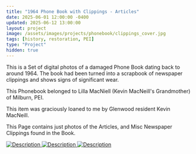 ```yaml
---
title: "1964 Phone Book with Clippings - Articles"
date: 2025-06-01 12:00:00 -0400
updated: 2025-06-12 13:00:00
layout: project
image: /assets/images/projects/phonebook/clippings_cover.jpg
tags: [history, restoration, PEI]
type: "Project"
hidden: true
---
```


This is a Set of digital photos of a damaged Phone Book dating back to around 1964. 
The book had been turned into a scrapbook of newspaper clippings and shows signs of significant wear. 

This Phonebook belonged to Lilla MacNiell (Kevin MacNeill's Grandmother) of Milburn, PEI.

This item was graciously loaned to me by Glenwood resident Kevin MacNeill.

This Page contains just photos of the Articles, and Misc Newspaper Clippings found in the Book.


<div class="gallery">
  <a href="{{ '/assets/images/projects/phonebook/.jpg' | relative_url }}">
    <img src="{{ '/assets/images/projects/phonebook/thumbnails/.jpg' | relative_url }}" alt="Description">
  </a>
  <a href="{{ '/assets/images/projects/phonebook/.jpg' | relative_url }}">
    <img src="{{ '/assets/images/projects/phonebook/thumbnails/.jpg' | relative_url }}" alt="Description">
  </a>
  <a href="{{ '/assets/images/projects/phonebook/.jpg' | relative_url }}">
    <img src="{{ '/assets/images/projects/phonebook/thumbnails/.jpg' | relative_url }}" alt="Description">
  </a>
</div>
